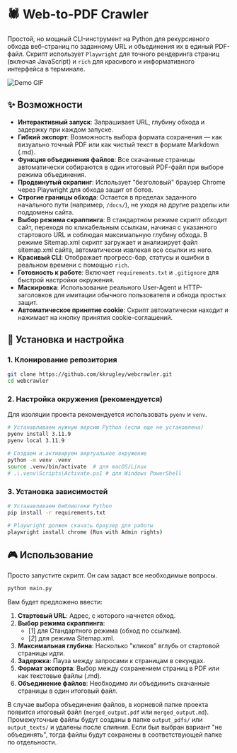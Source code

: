 # 🕷️ Web-to-PDF Crawler

Простой, но мощный CLI-инструмент на Python для рекурсивного обхода веб-страниц по заданному URL и объединения их в единый PDF-файл. Скрипт использует `Playwright` для точного рендеринга страниц (включая JavaScript) и `rich` для красивого и информативного интерфейса в терминале.

![Demo GIF](https://github.com/kkrugley/webcrawler/blob/main/src/demo.gif)

## ✨ Возможности

- **Интерактивный запуск**: Запрашивает URL, глубину обхода и задержку при каждом запуске.
- **Гибкий экспорт**: Возможность выбора формата сохранения — как визуально точный PDF или как чистый текст в формате Markdown (.md).
- **Функция объединения файлов**: Все скачанные страницы автоматически собираются в один итоговый PDF-файл при выборе режима объединения.
- **Продвинутый скрапинг**: Использует "безголовый" браузер Chrome через Playwright для обхода защит от ботов.
- **Строгие границы обхода**: Остается в пределах заданного начального пути (например, `/docs/`), не уходя на другие разделы или поддомены сайта.
- **Выбор режима скраппинга**: В стандартном режиме скрипт обходит сайт, переходя по кликабельным ссылкам, начиная с указанного стартового URL и соблюдая максимальную глубину обхода. В режиме Sitemap.xml скрипт загружает и анализирует файл sitemap.xml сайта, автоматически извлекая все ссылки из него.
- **Красивый CLI**: Отображает прогресс-бар, статусы и ошибки в реальном времени с помощью `rich`.
- **Готовность к работе**: Включает `requirements.txt` и `.gitignore` для быстрой настройки окружения.
- **Маскировка**: Использование реального User-Agent и HTTP-заголовков для имитации обычного пользователя и обхода простых защит.
- **Автоматическое принятие cookie**: Скрипт автоматически находит и нажимает на кнопку принятия cookie-соглашений.

## 🚀 Установка и настройка

### 1. Клонирование репозитория
```bash
git clone https://github.com/kkrugley/webcrawler.git
cd webcrawler
```

### 2. Настройка окружения (рекомендуется)
Для изоляции проекта рекомендуется использовать `pyenv` и `venv`.

```bash
# Устанавливаем нужную версию Python (если еще не установлена)
pyenv install 3.11.9 
pyenv local 3.11.9

# Создаем и активируем виртуальное окружение
python -m venv .venv
source .venv/bin/activate  # для macOS/Linux
# .\.venv\Scripts\Activate.ps1 # для Windows PowerShell
```

### 3. Установка зависимостей
```bash
# Устанавливаем библиотеки Python
pip install -r requirements.txt

# Playwright должен скачать браузер для работы
playwright install chrome (Run with Admin rights)
```

## 🎮 Использование

Просто запустите скрипт. Он сам задаст все необходимые вопросы.

```bash
python main.py
```

Вам будет предложено ввести:
1.  **Стартовый URL**: Адрес, с которого начнется обход.
2.  **Выбор режима скраппинга**:
    *   [*1*] для Стандартного режима (обход по ссылкам).
    *   [*2*] для режима Sitemap.xml.
3.  **Максимальная глубина**: Насколько "кликов" вглубь от стартовой страницы идти.
4.  **Задержка**: Пауза между запросами к страницам в секундах.
5.  **Формат экспорта**: Выбор между сохранением страниц в PDF или как текстовые файлы (.md).
6.  **Объединение файлов**: Необходимо ли объединить скачанные страницы в один итоговый файл.


В случае выбора объединения файлов, в корневой папке проекта появится итоговый файл (`merged_output.pdf` или `merged_output.md`). Промежуточные файлы будут созданы в папке `output_pdfs/` или `output_texts/` и удалены после слияния. Если был выбран вариант "не объединять", тогда файлы будут сохранены в соответствующей папке по отдельности.

